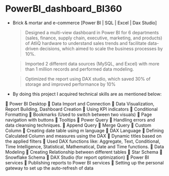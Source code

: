 # PowerBI_dashboard_BI360

- Brick & mortar and e-commerce [Power BI | SQL | Excel | Dax Studio]

  >	Designed a multi-view dashboard in Power BI for 6 departments (sales, finance, supply chain, executive, marketing, and products) of
  AtliQ hardware to understand sales trends and facilitate data-driven decisions, which aimed to scale the business processes by 10%.
  
  >	Imported 2 different data sources (MySQL, and Excel) with more than 1 million records and performed data modeling.
   
  >	Optimized the report using DAX studio, which saved 30% of storage and improved performance by 10%
  


- By doing this project I acquired technical skills are as mentioned below:
  
	Power BI Desktop
	Data Import and Connection
	Data Visualization, Report Building, Dashboard Creation
	Using KPI indicators
	Conditional Formatting
	Bookmarks (Used to switch between two visuals)
	Page navigation with buttons
	Tooltips
	Power Query
	Handling errors and data cleansing techniques.
	Append Query
	Merge Query
	Custom Column
	Creating date table using m language
	DAX Language
	Defining Calculated Column and measures using the DAX
	Dynamic titles based on the applied filters
	Used DAX functions like: Aggregate, Text, Conditional, Time Intelligence, Statistical, Mathematical, Date and Time functions.
	Data Modeling
	Creating Relationship between different tables
	Star Schema
	Snowflake Schema
	DAX Studio (for report optimization)
	Power BI services
	Publishing reports to Power BI services
	Setting up the personal gateway to set up the auto-refresh of data

